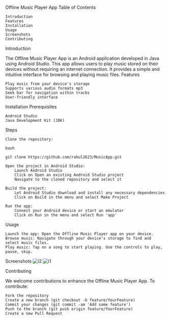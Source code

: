 Offline Music Player App
Table of Contents

    Introduction
    Features
    Installation
    Usage
    Screenshots
    Contributing
    

Introduction

The Offline Music Player App is an Android application developed in Java using Android Studio. This app allows users to play music stored on their devices without requiring an internet connection. It provides a simple and intuitive interface for browsing and playing music files.
Features

    Play music from your device's storage
    Supports various audio formats mp3
    Seek bar for navigation within tracks
    User-friendly interface

Installation
Prerequisites

    Android Studio
    Java Development Kit (JDK)

Steps

    Clone the repository:

    bash

    git clone https://github.com/rahul2623/MusicApp.git

    Open the project in Android Studio:
        Launch Android Studio
        Click on Open an existing Android Studio project
        Navigate to the cloned repository and select it

    Build the project:
        Let Android Studio download and install any necessary dependencies
        Click on Build in the menu and select Make Project

    Run the app:
        Connect your Android device or start an emulator
        Click on Run in the menu and select Run 'app'

Usage

    Launch the app: Open the Offline Music Player app on your device.
    Browse music: Navigate through your device's storage to find and select music files.
    Play music: Tap on a song to start playing. Use the controls to play, pause, skip.

Screenshots
![i2](https://github.com/user-attachments/assets/d0655860-b443-497b-949c-12b2c0a0f236)
![i1](https://github.com/user-attachments/assets/0d1ec829-f3c9-4ec2-a90e-d536a181be5d)

Contributing

We welcome contributions to enhance the Offline Music Player App. To contribute:

    Fork the repository
    Create a new branch (git checkout -b feature/YourFeature)
    Commit your changes (git commit -am 'Add some feature')
    Push to the branch (git push origin feature/YourFeature)
    Create a new Pull Request


